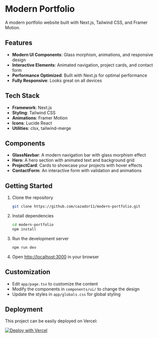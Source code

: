 # Modern Portfolio

A modern portfolio website built with Next.js, Tailwind CSS, and Framer Motion.

## Features

- **Modern UI Components**: Glass morphism, animations, and responsive design
- **Interactive Elements**: Animated navigation, project cards, and contact form
- **Performance Optimized**: Built with Next.js for optimal performance
- **Fully Responsive**: Looks great on all devices

## Tech Stack

- **Framework**: Next.js
- **Styling**: Tailwind CSS
- **Animations**: Framer Motion
- **Icons**: Lucide React
- **Utilities**: clsx, tailwind-merge

## Components

- **GlassNavbar**: A modern navigation bar with glass morphism effect
- **Hero**: A hero section with animated text and background grid
- **ProjectCard**: Cards to showcase your projects with hover effects
- **ContactForm**: An interactive form with validation and animations

## Getting Started

1. Clone the repository
   ```bash
   git clone https://github.com/cazador11/modern-portfolio.git
   ```

2. Install dependencies
   ```bash
   cd modern-portfolio
   npm install
   ```

3. Run the development server
   ```bash
   npm run dev
   ```

4. Open [http://localhost:3000](http://localhost:3000) in your browser

## Customization

- Edit `app/page.tsx` to customize the content
- Modify the components in `components/ui/` to change the design
- Update the styles in `app/globals.css` for global styling

## Deployment

This project can be easily deployed on Vercel:

[![Deploy with Vercel](https://vercel.com/button)](https://vercel.com/new/clone?repository-url=https%3A%2F%2Fgithub.com%2Fcazador11%2Fmodern-portfolio)